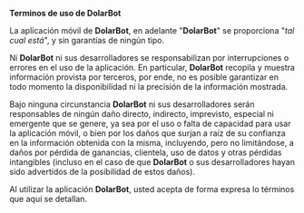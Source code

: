 **Terminos de uso de DolarBot**

La aplicación móvil de **DolarBot**, en adelante "**DolarBot**" se proporciona "_tal cual está_", y sin garantías de ningún tipo.

Ni **DolarBot** ni sus desarrolladores se responsabilizan por interrupciones o errores en el uso de la aplicación. En particular, **DolarBot** recopila y muestra información provista por terceros, por ende, no es posible garantizar en todo momento la disponibilidad ni la precisión de la información mostrada.

Bajo ninguna circunstancia **DolarBot** ni sus desarrolladores serán responsables de ningún daño directo, indirecto, imprevisto, especial ni emergente que se genere, ya sea por el uso o falta de capacidad para usar la aplicación móvil, o bien por los daños que surjan a raíz de su confianza en la información obtenida con la misma, incluyendo, pero no limitándose, a daños por pérdida de ganancias, clientela, uso de datos y otras pérdidas intangibles (incluso en el caso de que **DolarBot** o sus desarrolladores hayan sido advertidos de la posibilidad de estos daños).

Al utilizar la aplicación **DolarBot**, usted acepta de forma expresa lo términos que aquí se detallan.
